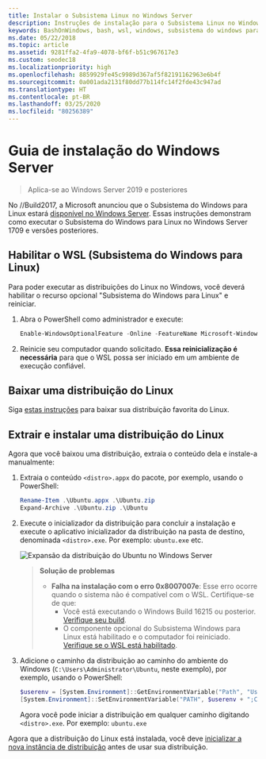 ```yaml
---
title: Instalar o Subsistema Linux no Windows Server
description: Instruções de instalação para o Subsistema Linux no Windows Server.
keywords: BashOnWindows, bash, wsl, windows, subsistema do windows para linux, windowssubsystem, ubuntu, windows server
ms.date: 05/22/2018
ms.topic: article
ms.assetid: 9281ffa2-4fa9-4078-bf6f-b51c967617e3
ms.custom: seodec18
ms.localizationpriority: high
ms.openlocfilehash: 8859929fe45c9989d367af5f82191162963e6b4f
ms.sourcegitcommit: 0a001ada2131f80dd77b114fc14f2fde43c947ad
ms.translationtype: HT
ms.contentlocale: pt-BR
ms.lasthandoff: 03/25/2020
ms.locfileid: "80256389"
---
```

# <a name="windows-server-installation-guide"></a>Guia de instalação do Windows Server

> Aplica-se ao Windows Server 2019 e posteriores

No //Build2017, a Microsoft anunciou que o Subsistema do Windows para Linux estará [disponível no Windows Server](https://blogs.technet.microsoft.com/hybridcloud/2017/05/10/windows-server-for-developers-news-from-microsoft-build-2017/).  Essas instruções demonstram como executar o Subsistema do Windows para Linux no Windows Server 1709 e versões posteriores.

## <a name="enable-the-windows-subsystem-for-linux-wsl"></a>Habilitar o WSL (Subsistema do Windows para Linux)

Para poder executar as distribuições do Linux no Windows, você deverá habilitar o recurso opcional "Subsistema do Windows para Linux" e reiniciar.

1. Abra o PowerShell como administrador e execute:
    ```powershell
    Enable-WindowsOptionalFeature -Online -FeatureName Microsoft-Windows-Subsystem-Linux
    ```

2. Reinicie seu computador quando solicitado. **Essa reinicialização é necessária** para que o WSL possa ser iniciado em um ambiente de execução confiável.

## <a name="download-a-linux-distro"></a>Baixar uma distribuição do Linux

Siga [estas instruções](install-manual.md) para baixar sua distribuição favorita do Linux.

## <a name="extract-and-install-a-linux-distro"></a>Extrair e instalar uma distribuição do Linux
Agora que você baixou uma distribuição, extraia o conteúdo dela e instale-a manualmente:

1. Extraia o conteúdo `<distro>.appx` do pacote, por exemplo, usando o PowerShell:

    ```powershell
    Rename-Item .\Ubuntu.appx .\Ubuntu.zip
    Expand-Archive .\Ubuntu.zip .\Ubuntu
    ```

2. Execute o inicializador da distribuição para concluir a instalação e execute o aplicativo inicializador da distribuição na pasta de destino, denominada `<distro>.exe`. Por exemplo: `ubuntu.exe` etc.

    ![Expansão da distribuição do Ubuntu no Windows Server](media/server-appx-expand.png)

    > **Solução de problemas**
    > * **Falha na instalação com o erro 0x8007007e**: Esse erro ocorre quando o sistema não é compatível com o WSL. Certifique-se de que:
    >   * Você está executando o Windows Build 16215 ou posterior. [Verifique seu build](troubleshooting.md#check-your-build-number).
    >   * O componente opcional do Subsistema Windows para Linux está habilitado e o computador foi reiniciado.  [Verifique se o WSL está habilitado](troubleshooting.md#confirm-wsl-is-enabled).
    
3. Adicione o caminho da distribuição ao caminho do ambiente do Windows (`C:\Users\Administrator\Ubuntu`, neste exemplo), por exemplo, usando o PowerShell:
        
    ```powershell
    $userenv = [System.Environment]::GetEnvironmentVariable("Path", "User")
    [System.Environment]::SetEnvironmentVariable("PATH", $userenv + ";C:\Users\Administrator\Ubuntu", "User")
    ```
    Agora você pode iniciar a distribuição em qualquer caminho digitando `<distro>.exe`. Por exemplo: `ubuntu.exe`

Agora que a distribuição do Linux está instalada, você deve [inicializar a nova instância de distribuição](initialize-distro.md) antes de usar sua distribuição.
